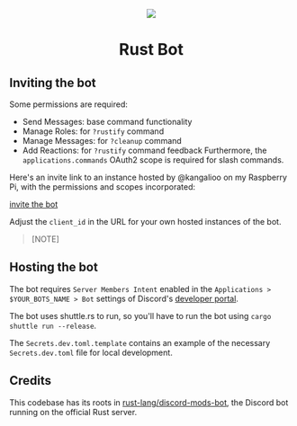 <p align="center">
    <img src="assets/server-icons/bases/server_icon_base.png" />
</p>
<h1 color="#000000" size="100px" align="center"> Rust Bot </h1>

## Inviting the bot

Some permissions are required:
- Send Messages: base command functionality
- Manage Roles: for `?rustify` command
- Manage Messages: for `?cleanup` command
- Add Reactions: for `?rustify` command feedback
Furthermore, the `applications.commands` OAuth2 scope is required for slash commands.

Here's an invite link to an instance hosted by @kangalioo on my Raspberry Pi, with the permissions and scopes incorporated:

[invite the bot](https://discord.com/oauth2/authorize?client_id=804340127433752646&permissions=268445760&scope=bot%20applications.commands)

Adjust the `client_id` in the URL for your own hosted instances of the bot.


>[NOTE]
## Hosting the bot

The bot requires `Server Members Intent` enabled in the `Applications > $YOUR_BOTS_NAME > Bot`
settings of Discord's [developer portal](https://discord.com/developers/applications).

The bot uses shuttle.rs to run, so you'll have to run the bot using `cargo shuttle run --release`.

The `Secrets.dev.toml.template` contains an example of the necessary `Secrets.dev.toml` file for local development.

## Credits

This codebase has its roots in [rust-lang/discord-mods-bot](https://github.com/rust-lang/discord-mods-bot/), the Discord bot running on the official Rust server.
